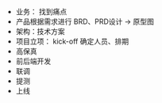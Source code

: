 - 业务： 找到痛点
- 产品根据需求进行 BRD、PRD设计 -> 原型图
- 架构：技术方案
- 项目立项： kick-off 确定人员、排期
- 高保真
- 前后端开发
- 联调
- 提测
- 上线
